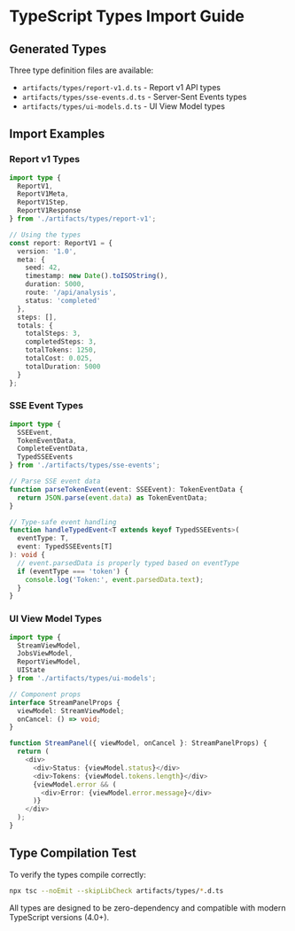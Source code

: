 # TypeScript Types Import Guide

## Generated Types

Three type definition files are available:

- `artifacts/types/report-v1.d.ts` - Report v1 API types
- `artifacts/types/sse-events.d.ts` - Server-Sent Events types
- `artifacts/types/ui-models.d.ts` - UI View Model types

## Import Examples

### Report v1 Types
```typescript
import type {
  ReportV1,
  ReportV1Meta,
  ReportV1Step,
  ReportV1Response
} from './artifacts/types/report-v1';

// Using the types
const report: ReportV1 = {
  version: '1.0',
  meta: {
    seed: 42,
    timestamp: new Date().toISOString(),
    duration: 5000,
    route: '/api/analysis',
    status: 'completed'
  },
  steps: [],
  totals: {
    totalSteps: 3,
    completedSteps: 3,
    totalTokens: 1250,
    totalCost: 0.025,
    totalDuration: 5000
  }
};
```

### SSE Event Types
```typescript
import type {
  SSEEvent,
  TokenEventData,
  CompleteEventData,
  TypedSSEEvents
} from './artifacts/types/sse-events';

// Parse SSE event data
function parseTokenEvent(event: SSEEvent): TokenEventData {
  return JSON.parse(event.data) as TokenEventData;
}

// Type-safe event handling
function handleTypedEvent<T extends keyof TypedSSEEvents>(
  eventType: T,
  event: TypedSSEEvents[T]
): void {
  // event.parsedData is properly typed based on eventType
  if (eventType === 'token') {
    console.log('Token:', event.parsedData.text);
  }
}
```

### UI View Model Types
```typescript
import type {
  StreamViewModel,
  JobsViewModel,
  ReportViewModel,
  UIState
} from './artifacts/types/ui-models';

// Component props
interface StreamPanelProps {
  viewModel: StreamViewModel;
  onCancel: () => void;
}

function StreamPanel({ viewModel, onCancel }: StreamPanelProps) {
  return (
    <div>
      <div>Status: {viewModel.status}</div>
      <div>Tokens: {viewModel.tokens.length}</div>
      {viewModel.error && (
        <div>Error: {viewModel.error.message}</div>
      )}
    </div>
  );
}
```

## Type Compilation Test

To verify the types compile correctly:

```bash
npx tsc --noEmit --skipLibCheck artifacts/types/*.d.ts
```

All types are designed to be zero-dependency and compatible with modern TypeScript versions (4.0+).
